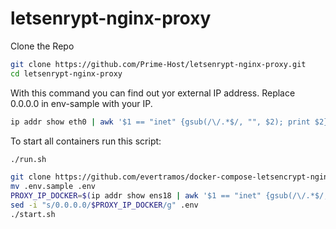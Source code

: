 # letsenrypt-nginx-proxy

Clone the Repo

```bash
git clone https://github.com/Prime-Host/letsenrypt-nginx-proxy.git
cd letsenrypt-nginx-proxy
```

With this command you can find out yor external IP address. Replace 0.0.0.0 in env-sample with your IP.
```bash
ip addr show eth0 | awk '$1 == "inet" {gsub(/\/.*$/, "", $2); print $2}'
```

To start all containers run this script:
```bash
./run.sh
```

```bash
git clone https://github.com/evertramos/docker-compose-letsencrypt-nginx-proxy-companion.git
mv .env.sample .env
PROXY_IP_DOCKER=$(ip addr show ens18 | awk '$1 == "inet" {gsub(/\/.*$/, "", $2); print $2}')
sed -i "s/0.0.0.0/$PROXY_IP_DOCKER/g" .env
./start.sh
```
